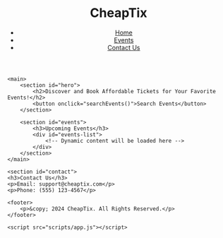 <!DOCTYPE html>
<html lang="en">
<head>
    <meta charset="UTF-8">
    <meta name="viewport" content="width=device-width, initial-scale=1.0">
    <title>CheapTix - Find Affordable Event Tickets</title>
    <link rel="stylesheet" href="styles/style.css">
</head>
<body>
    <header>
        <h1>CheapTix</h1>
        <nav>
            <ul>
                <li><a href="#home">Home</a></li>
                <li><a href="#events">Events</a></li>
                <li><a href="#contact">Contact Us</a></li>
            </ul>
        </nav>
    </header>

    <main>
        <section id="hero">
            <h2>Discover and Book Affordable Tickets for Your Favorite Events!</h2>
            <button onclick="searchEvents()">Search Events</button>
        </section>

        <section id="events">
            <h3>Upcoming Events</h3>
            <div id="events-list">
                <!-- Dynamic content will be loaded here -->
            </div>
        </section>
    </main>

    <section id="contact">
    <h3>Contact Us</h3>
    <p>Email: support@cheaptix.com</p>
    <p>Phone: (555) 123-4567</p>
</section>

    <footer>
        <p>&copy; 2024 CheapTix. All Rights Reserved.</p>
    </footer>

    <script src="scripts/app.js"></script>
</body>
</html>
